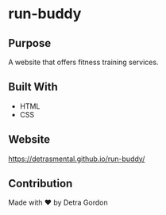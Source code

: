 # run-buddy

## Purpose
A website that offers fitness training services.

## Built With
* HTML
* CSS

## Website
https://detrasmental.github.io/run-buddy/

## Contribution
Made with ❤️ by Detra Gordon
